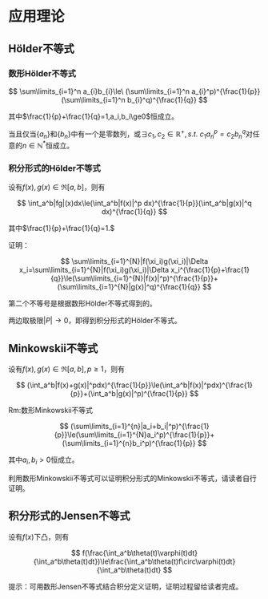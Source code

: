 # 应用理论

## Hölder不等式

### 数形Hölder不等式

$$
\sum\limits_{i=1}^n a_{i}b_{i}\le\ (\sum\limits_{i=1}^n a_{i}^p)^{\frac{1}{p}}(\sum\limits_{i=1}^n b_{i}^q)^{\frac{1}{q}}
$$

其中$\frac{1}{p}+\frac{1}{q}=1,a_i,b_i\ge0$恒成立。

当且仅当$\{a_n\}$和$\{b_n\}$中有一个是零数列，或$\exists c_1,c_2\in\mathbb{R}^+,s.t.\ c_1a_n^p=c_2b_n^q$对任意的$n\in\mathbb{N}^*$恒成立。

### 积分形式的Hölder不等式

设有$f(x),g(x)\in\Re[a,b]$，则有

$$
\int_a^b|fg|(x)dx\le(\int_a^b|f(x)|^p dx)^{\frac{1}{p}}(\int_a^b|g(x)|^q dx)^{\frac{1}{q}}
$$

其中$\frac{1}{p}+\frac{1}{q}=1.$

证明：

$$
\sum\limits_{i=1}^{N}|f(\xi_i)g(\xi_i)|\Delta x_i=\sum\limits_{i=1}^{N}|f(\xi_i)g(\xi_i)|\Delta x_i^{\frac{1}{p}+\frac{1}{q}}\le(\sum\limits_{i=1}^{N}|f(x)|^p)^{\frac{1}{p}}+(\sum\limits_{i=1}^{N}|g(x)|^q)^{\frac{1}{q}}
$$

第二个不等号是根据数形Hölder不等式得到的。

两边取极限$|P|\rightarrow 0$，即得到积分形式的Hölder不等式。

## Minkowskii不等式

设有$f(x),g(x)\in\Re[a,b],p\ge 1$，则有

$$
(\int_a^b|f(x)+g(x)|^pdx)^{\frac{1}{p}}\le(\int_a^b|f(x)|^pdx)^{\frac{1}{p}}+(\int_a^b|g(x)|^p)^{\frac{1}{p}}
$$

Rm:数形Minkowskii不等式

$$
(\sum\limits_{i=1}^{n}|a_i+b_i|^p)^{\frac{1}{p}}\le(\sum\limits_{i=1}^{N}a_i^p)^{\frac{1}{p}}+(\sum\limits_{i=1}^{n}b_i^p)^{\frac{1}{p}}
$$

其中$a_i,b_i>0$恒成立。

利用数形Minkowskii不等式可以证明积分形式的Minkowskii不等式，请读者自行证明。

## 积分形式的Jensen不等式

设有$f(x)$下凸，则有

$$
f(\frac{\int_a^b\theta(t)\varphi(t)dt}{\int_a^b\theta(t)dt})\le\frac{\int_a^b\theta(t)f\circ\varphi(t)dt}{\int_a^b\theta(t)dt}
$$

提示：可用数形Jensen不等式结合积分定义证明，证明过程留给读者完成。